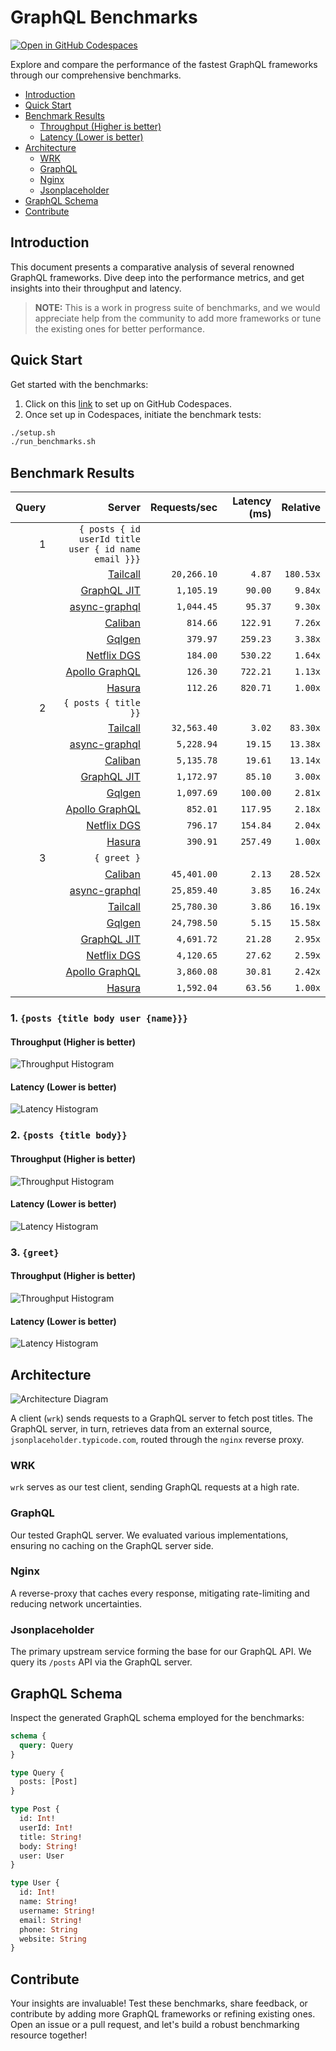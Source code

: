 # GraphQL Benchmarks <!-- omit from toc -->

[![Open in GitHub Codespaces](https://github.com/codespaces/badge.svg)](https://codespaces.new/tailcallhq/graphql-benchmarks)

Explore and compare the performance of the fastest GraphQL frameworks through our comprehensive benchmarks.

- [Introduction](#introduction)
- [Quick Start](#quick-start)
- [Benchmark Results](#benchmark-results)
  - [Throughput (Higher is better)](#throughput-higher-is-better)
  - [Latency (Lower is better)](#latency-lower-is-better)
- [Architecture](#architecture)
  - [WRK](#wrk)
  - [GraphQL](#graphql)
  - [Nginx](#nginx)
  - [Jsonplaceholder](#jsonplaceholder)
- [GraphQL Schema](#graphql-schema)
- [Contribute](#contribute)

[Tailcall]: https://github.com/tailcallhq/tailcall
[Gqlgen]: https://github.com/99designs/gqlgen
[Apollo GraphQL]: https://github.com/apollographql/apollo-server
[Netflix DGS]: https://github.com/netflix/dgs-framework
[Caliban]: https://github.com/ghostdogpr/caliban
[async-graphql]: https://github.com/async-graphql/async-graphql
[Hasura]: https://github.com/hasura/graphql-engine
[GraphQL JIT]: https://github.com/zalando-incubator/graphql-jit

## Introduction

This document presents a comparative analysis of several renowned GraphQL frameworks. Dive deep into the performance metrics, and get insights into their throughput and latency.

> **NOTE:** This is a work in progress suite of benchmarks, and we would appreciate help from the community to add more frameworks or tune the existing ones for better performance.

## Quick Start

Get started with the benchmarks:

1. Click on this [link](https://codespaces.new/tailcallhq/graphql-benchmarks) to set up on GitHub Codespaces.
2. Once set up in Codespaces, initiate the benchmark tests:

```bash
./setup.sh
./run_benchmarks.sh
```

## Benchmark Results

<!-- PERFORMANCE_RESULTS_START -->

| Query | Server | Requests/sec | Latency (ms) | Relative |
|-------:|--------:|--------------:|--------------:|---------:|
| 1 | `{ posts { id userId title user { id name email }}}` |
|| [Tailcall] | `20,266.10` | `4.87` | `180.53x` |
|| [GraphQL JIT] | `1,105.19` | `90.00` | `9.84x` |
|| [async-graphql] | `1,044.45` | `95.37` | `9.30x` |
|| [Caliban] | `814.66` | `122.91` | `7.26x` |
|| [Gqlgen] | `379.97` | `259.23` | `3.38x` |
|| [Netflix DGS] | `184.00` | `530.22` | `1.64x` |
|| [Apollo GraphQL] | `126.30` | `722.21` | `1.13x` |
|| [Hasura] | `112.26` | `820.71` | `1.00x` |
| 2 | `{ posts { title }}` |
|| [Tailcall] | `32,563.40` | `3.02` | `83.30x` |
|| [async-graphql] | `5,228.94` | `19.15` | `13.38x` |
|| [Caliban] | `5,135.78` | `19.61` | `13.14x` |
|| [GraphQL JIT] | `1,172.97` | `85.10` | `3.00x` |
|| [Gqlgen] | `1,097.69` | `100.00` | `2.81x` |
|| [Apollo GraphQL] | `852.01` | `117.95` | `2.18x` |
|| [Netflix DGS] | `796.17` | `154.84` | `2.04x` |
|| [Hasura] | `390.91` | `257.49` | `1.00x` |
| 3 | `{ greet }` |
|| [Caliban] | `45,401.00` | `2.13` | `28.52x` |
|| [async-graphql] | `25,859.40` | `3.85` | `16.24x` |
|| [Tailcall] | `25,780.30` | `3.86` | `16.19x` |
|| [Gqlgen] | `24,798.50` | `5.15` | `15.58x` |
|| [GraphQL JIT] | `4,691.72` | `21.28` | `2.95x` |
|| [Netflix DGS] | `4,120.65` | `27.62` | `2.59x` |
|| [Apollo GraphQL] | `3,860.08` | `30.81` | `2.42x` |
|| [Hasura] | `1,592.04` | `63.56` | `1.00x` |

<!-- PERFORMANCE_RESULTS_END -->



### 1. `{posts {title body user {name}}}`
#### Throughput (Higher is better)

![Throughput Histogram](assets/req_sec_histogram1.png)

#### Latency (Lower is better)

![Latency Histogram](assets/latency_histogram1.png)

### 2. `{posts {title body}}`
#### Throughput (Higher is better)

![Throughput Histogram](assets/req_sec_histogram2.png)

#### Latency (Lower is better)

![Latency Histogram](assets/latency_histogram2.png)

### 3. `{greet}`
#### Throughput (Higher is better)

![Throughput Histogram](assets/req_sec_histogram3.png)

#### Latency (Lower is better)

![Latency Histogram](assets/latency_histogram3.png)

## Architecture

![Architecture Diagram](assets/architecture.png)

A client (`wrk`) sends requests to a GraphQL server to fetch post titles. The GraphQL server, in turn, retrieves data from an external source, `jsonplaceholder.typicode.com`, routed through the `nginx` reverse proxy.

### WRK

`wrk` serves as our test client, sending GraphQL requests at a high rate.

### GraphQL

Our tested GraphQL server. We evaluated various implementations, ensuring no caching on the GraphQL server side.

### Nginx

A reverse-proxy that caches every response, mitigating rate-limiting and reducing network uncertainties.

### Jsonplaceholder

The primary upstream service forming the base for our GraphQL API. We query its `/posts` API via the GraphQL server.

## GraphQL Schema

Inspect the generated GraphQL schema employed for the benchmarks:

```graphql
schema {
  query: Query
}

type Query {
  posts: [Post]
}

type Post {
  id: Int!
  userId: Int!
  title: String!
  body: String!
  user: User
}

type User {
  id: Int!
  name: String!
  username: String!
  email: String!
  phone: String
  website: String
}
```

## Contribute

Your insights are invaluable! Test these benchmarks, share feedback, or contribute by adding more GraphQL frameworks or refining existing ones. Open an issue or a pull request, and let's build a robust benchmarking resource together!
